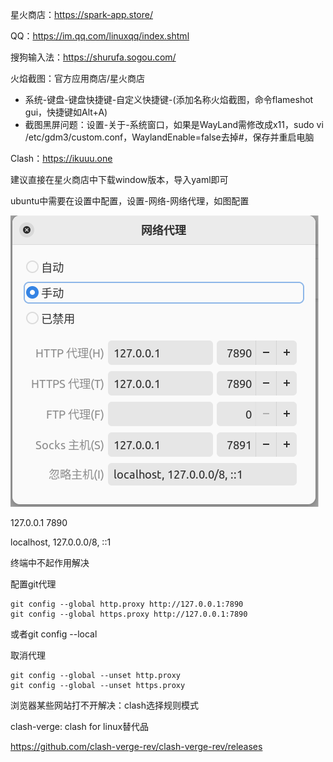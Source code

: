 星火商店：https://spark-app.store/

QQ：https://im.qq.com/linuxqq/index.shtml

搜狗输入法：https://shurufa.sogou.com/

火焰截图：官方应用商店/星火商店

- 系统-键盘-键盘快捷键-自定义快捷键-(添加名称火焰截图，命令flameshot gui，快捷键如Alt+A)
- 截图黑屏问题：设置-关于-系统窗口，如果是WayLand需修改成x11，sudo vi /etc/gdm3/custom.conf，WaylandEnable=false去掉#，保存并重启电脑

Clash：https://ikuuu.one

建议直接在星火商店中下载window版本，导入yaml即可

ubuntu中需要在设置中配置，设置-网络-网络代理，如图配置

![clash](clash_vpn.png)

127.0.0.1 7890

localhost, 127.0.0.0/8, ::1

<a id="linux_terminal">终端中不起作用解决</a>

配置git代理
```shell
git config --global http.proxy http://127.0.0.1:7890
git config --global https.proxy http://127.0.0.1:7890
```
或者git config --local

取消代理
```shell
git config --global --unset http.proxy
git config --global --unset https.proxy
```

浏览器某些网站打不开解决：clash选择规则模式

clash-verge: clash for linux替代品

https://github.com/clash-verge-rev/clash-verge-rev/releases